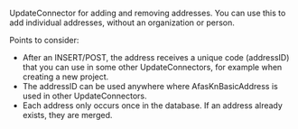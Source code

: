 UpdateConnector for adding and removing addresses. You can use this to add individual addresses, without an organization or person.

Points to consider:

- After an INSERT/POST, the address receives a unique code (addressID) that you can use in some other UpdateConnectors, for example when creating a new project.
- The addressID can be used anywhere where AfasKnBasicAddress is used in other UpdateConnectors.
- Each address only occurs once in the database. If an address already exists, they are merged.
